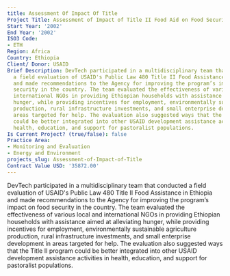 ```yaml
---
title: Assessment Of Impact Of Title
Project Title: Assessment of Impact of Title II Food Aid on Food Security on Ethiopia
Start Year: '2002'
End Year: '2002'
ISO3 Code:
- ETH
Region: Africa
Country: Ethiopia
Client/ Donor: USAID
Brief Description: DevTech participated in a multidisciplinary team that conducted
  a field evaluation of USAID's Public Law 480 Title II Food Assistance in Ethiopia
  and made recommendations to the Agency for improving the program’s impact on food
  security in the country. The team evaluated the effectiveness of various local and
  international NGOs in providing Ethiopian households with assistance aimed at alleviating
  hunger, while providing incentives for employment, environmentally sustainable agriculture
  production, rural infrastructure investments, and small enterprise development in
  areas targeted for help. The evaluation also suggested ways that the Title II program
  could be better integrated into other USAID development assistance activities in
  health, education, and support for pastoralist populations.
Is Current Project? (true/false): false
Practice Area:
- Monitoring and Evaluation
- Energy and Environment
projects_slug: Assessment-of-Impact-of-Title
Contract Value USD: '35872.00'
---
```


DevTech participated in a multidisciplinary team that conducted a field evaluation of USAID's Public Law 480 Title II Food Assistance in Ethiopia and made recommendations to the Agency for improving the program’s impact on food security in the country. The team evaluated the effectiveness of various local and international NGOs in providing Ethiopian households with assistance aimed at alleviating hunger, while providing incentives for employment, environmentally sustainable agriculture production, rural infrastructure investments, and small enterprise development in areas targeted for help. The evaluation also suggested ways that the Title II program could be better integrated into other USAID development assistance activities in health, education, and support for pastoralist populations.